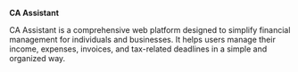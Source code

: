 **CA Assistant**

CA Assistant is a comprehensive web platform designed to simplify financial management for individuals and businesses. It helps users manage their income, expenses, invoices, and tax-related deadlines in a simple and organized way.
